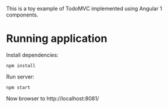 This is a toy example of TodoMVC implemented using Angular 1 components.

# Running application

Install dependencies:

```
npm install
```

Run server:

```
npm start
```

Now browser to http://localhost:8081/
